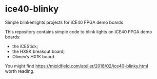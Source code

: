 # ice40-blinky

Simple blinkenlights projects for iCE40 FPGA demo boards

This repository contains simple code to blink lights on iCE40 FPGA demo boards:
* the iCEStick;
* the HX8K breakout board;
* Olimex’s HX1K board.

You might find https://mjoldfield.com/atelier/2018/02/ice40-blinky.html worth reading.
